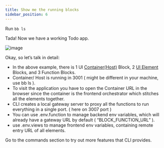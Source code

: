 ```yaml
---
title: Show me the running blocks
sidebar_position: 6
---
```


Run `bb ls`

Tada! Now we have a working Todo app.

![image](https://user-images.githubusercontent.com/33730398/218434327-5595fab8-8c6a-4cc1-a886-6911e77d0392.png)

Okay, so let’s talk in detail:

- In the above example, there is 1 UI [Container(Host)](/docs/core-concepts/type-of-blocks#container-block) Block, 2 [UI Element](/docs/core-concepts/type-of-blocks#ui-elements) Blocks, and 3 Function Blocks.
- Container/ Host is running in 3001 ( might be different in your machine, use bb ls ).
- To visit the application you have to open the Container URL in the browser since the container is the frontend orchestrator which stitches all the elements together.
- CLI creates a local gateway server to proxy all the functions to run everything in a single port. ( here on 3007 port )
- You can use .env.function to manage backend env variables, which will already have a gateway URL by default ( “BLOCK_FUNCTION_URL” ).
- use .env.views to manage frontend env variables, containing remote entry URL of all elements.

Go to the commands section to try out more features that CLI provides.
